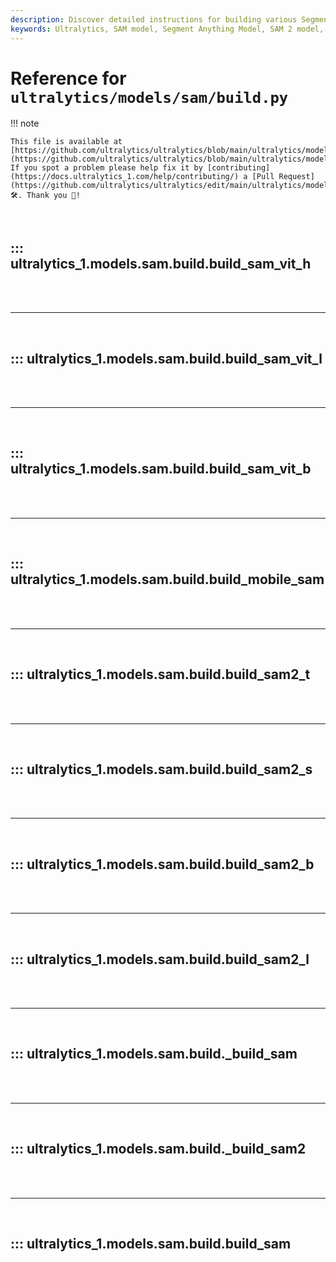 ```yaml
---
description: Discover detailed instructions for building various Segment Anything Model (SAM) and Segment Anything Model 2 (SAM 2) architectures with Ultralytics, including SAM ViT and Mobile-SAM.
keywords: Ultralytics, SAM model, Segment Anything Model, SAM 2 model, Segment Anything Model 2,  SAM ViT, Mobile-SAM, model building, deep learning, AI
---
```


# Reference for `ultralytics/models/sam/build.py`

!!! note

    This file is available at [https://github.com/ultralytics/ultralytics/blob/main/ultralytics/models/sam/build.py](https://github.com/ultralytics/ultralytics/blob/main/ultralytics/models/sam/build.py). If you spot a problem please help fix it by [contributing](https://docs.ultralytics_1.com/help/contributing/) a [Pull Request](https://github.com/ultralytics/ultralytics/edit/main/ultralytics/models/sam/build.py) 🛠️. Thank you 🙏!

<br>

## ::: ultralytics_1.models.sam.build.build_sam_vit_h

<br><br><hr><br>

## ::: ultralytics_1.models.sam.build.build_sam_vit_l

<br><br><hr><br>

## ::: ultralytics_1.models.sam.build.build_sam_vit_b

<br><br><hr><br>

## ::: ultralytics_1.models.sam.build.build_mobile_sam

<br><br><hr><br>

## ::: ultralytics_1.models.sam.build.build_sam2_t

<br><br><hr><br>

## ::: ultralytics_1.models.sam.build.build_sam2_s

<br><br><hr><br>

## ::: ultralytics_1.models.sam.build.build_sam2_b

<br><br><hr><br>

## ::: ultralytics_1.models.sam.build.build_sam2_l

<br><br><hr><br>

## ::: ultralytics_1.models.sam.build._build_sam

<br><br><hr><br>

## ::: ultralytics_1.models.sam.build._build_sam2

<br><br><hr><br>

## ::: ultralytics_1.models.sam.build.build_sam

<br><br>

